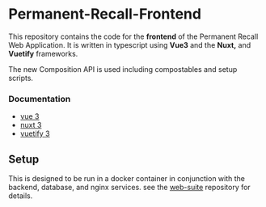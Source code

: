 # Permanent-Recall-Frontend
This repository contains the code for the **frontend** of the Permanent Recall Web Application. It is written in typescript using **Vue3** and the **Nuxt,** and **Vuetify** frameworks.

The new Composition API is used including compostables and setup scripts.

### Documentation
- [vue 3](https://vuejs.org)
- [nuxt 3](https://v3.nuxtjs.org)
- [vuetify 3](https://next.vuetifyjs.com/en)


## Setup

This is designed to be run in a docker container in conjunction with the backend, database, and nginx services. see the [web-suite](../.) repository for details.
